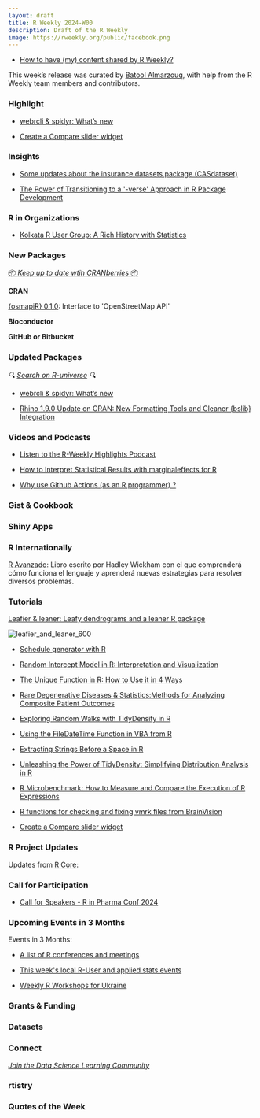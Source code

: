 ```yaml
---
layout: draft
title: R Weekly 2024-W00
description: Draft of the R Weekly
image: https://rweekly.org/public/facebook.png
---
```



+ [How to have (my) content shared by R Weekly?](https://github.com/rweekly/rweekly.org#how-to-have-my-content-shared-by-r-weekly)

This week’s release was curated by [Batool Almarzouq](https://batool-almarzouq.netlify.app/), with help from the R Weekly team members and contributors.



### Highlight

- [webrcli & spidyr: What’s new](https://colinfay.me/webrcli-and-spidyr-whats-new/)

- [Create a Compare slider widget](https://walker-data.com/mapgl/reference/compare.html)

### Insights

+ [Some updates about the insurance datasets package (CASdataset)](https://freakonometrics.hypotheses.org/76659)


+ [The Power of Transitioning to a '-verse' Approach in R Package Development](https://www.appsilon.com/post/the-power-of-transitioning-to-a-verse)


### R in Organizations

+ [Kolkata R User Group: A Rich History with Statistics ](https://www.r-consortium.org/blog/2024/07/12/kolkata-r-user-group-a-rich-history-with-statistics)


### New Packages

<!-- <p class="added-hostname"><a href="https://rweekly.org/live" target="_blank" class="externalLink">📦 <i>Go Live for More New Pkgs</i> 📦</a></p> --> 
<p class="added-hostname"><a href="https://dirk.eddelbuettel.com/cranberries/cran/new/" target="_blank" class="externalLink">📦 <i>Keep up to date wtih CRANberries</i> 📦</a></p>


**CRAN**

[{osmapiR} 0.1.0](https://cran.r-project.org/package=osmapiR): Interface to 'OpenStreetMap API'


**Bioconductor**



**GitHub or Bitbucket**



### Updated Packages

<i>🔍 [Search on R-universe](https://r-universe.dev/search/) 🔍</i>

- [webrcli & spidyr: What’s new](https://colinfay.me/webrcli-and-spidyr-whats-new/)

- [Rhino 1.9.0 Update on CRAN: New Formatting Tools and Cleaner {bslib} Integration](https://www.appsilon.com/post/rhino-1-9-0-update)


### Videos and Podcasts

+ [Listen to the R-Weekly Highlights Podcast](https://serve.podhome.fm/r-weekly-highlights)

+ [How to Interpret Statistical Results with marginaleffects for R](https://www.youtube.com/watch?v=ANDC_kkAjeM)
  
+ [Why use Github Actions (as an R programmer) ?](https://www.youtube.com/watch?v=aZ38ph9plOU)
  
### Gist & Cookbook



### Shiny Apps



### R Internationally

[R Avanzado](https://davidrsch.github.io/adv-res/):  Libro escrito por Hadley Wickham con el que comprenderá cómo funciona el lenguaje y aprenderá nuevas estrategias para resolver diversos problemas.

### Tutorials

[Leafier & leaner: Leafy dendrograms and a leaner R package](https://www.quantumjitter.com/blog/ggfoundry%200.3.1/)

![leafier_and_leaner_600](https://github.com/rweekly/rweekly.org/assets/32419319/798872bf-42ba-4678-b093-19af75e5e842)

+ [Schedule generator with R](https://tomaztsql.wordpress.com/2024/07/13/schedule-generator-with-r/)

+ [Random Intercept Model in R: Interpretation and Visualization](https://www.marsja.se/random-intercept-model-in-r-interpretation-and-visualization/)

+ [The Unique Function in R: How to Use it in 4 Ways](https://www.marsja.se/the-unique-function-in-r-how-to-use-it-in-4-ways/)

+ [Rare Degenerative Diseases & Statistics:Methods for Analyzing Composite Patient Outcomes](https://fharrell.com/talk/cons/)

+ [Exploring Random Walks with TidyDensity in R](https://www.spsanderson.com/steveondata/posts/2024-07-11/)
  
+ [Using the FileDateTime Function in VBA from R](https://www.spsanderson.com/steveondata/posts/2024-07-10/)
  
+ [Extracting Strings Before a Space in R](https://www.spsanderson.com/steveondata/posts/2024-07-09/)
  
+ [Unleashing the Power of TidyDensity: Simplifying Distribution Analysis in R](https://www.spsanderson.com/steveondata/posts/2024-07-08/)

+ [R Microbenchmark: How to Measure and Compare the Execution of R Expressions](https://www.appsilon.com/post/r-microbenchmark)

+ [R functions for checking and fixing vmrk files from BrainVision](https://pablobernabeu.github.io/2024/r-functions-for-checking-and-fixing-vmrk-files-from-brainvision)
  
+ [Create a Compare slider widget](https://walker-data.com/mapgl/reference/compare.html)


<!--<div class="post-more-begin></div><div class="post-more-end"></div>-->

### R Project Updates

Updates from [R Core](http://developer.r-project.org/blosxom.cgi/R-devel/NEWS):

### Call for Participation

+ [Call for Speakers - R in Pharma Conf 2024](https://sessionize.com/rpharma/)

### Upcoming Events in 3 Months

Events in 3 Months:


+ [A list of R conferences and meetings](https://jumpingrivers.github.io/meetingsR/events.html)

+ [This week's local R-User and applied stats events](https://community.rstudio.com/c/irl)

+ [Weekly R Workshops for Ukraine](https://sites.google.com/view/dariia-mykhailyshyna/main/r-workshops-for-ukraine)

### Grants & Funding


### Datasets


### Connect

<i>[Join the Data Science Learning Community](https://DSLC.io/)</i>

### rtistry


### Quotes of the Week

